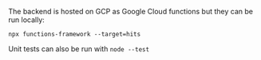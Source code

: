The backend is hosted on GCP as Google Cloud functions but they can be run locally:

`npx functions-framework --target=hits`

Unit tests can also be run with `node --test`